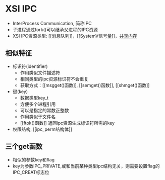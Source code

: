 # XSI IPC 

- InterProcess Communication, 简称IPC
- 子进程通过fork()可以继承父进程的IPC资源
- XSI IPC资源类型: [[消息队列]]，[[SystemV信号量]]，[共享内存](Linux_shared_memory_segment.md)

## 相似特征

- 标识符(identifier)
  - 作用类似文件描述符 
  - 相同类型的ipc资源标识符不会重复
  - 获取方式：[[msgget()函数]], [[semget()函数]], [[shmget()函数]]
- 键(key)
  - 数据类型key_t
  - 方便多个进程引用
  - 可以是指定的常数正整数
  - 作用类似于文件名
  - [[ftok()函数]] 返回ipc资源生成标识符所需的key
- 权限结构, [[ipc_perm结构体]]

## 三个get函数

- 相似的参数key和flag
- key为参数IPC_PRIVATE,或和当前某种类型ipc结构无关，则需要设置flag的IPC_CREAT标志位